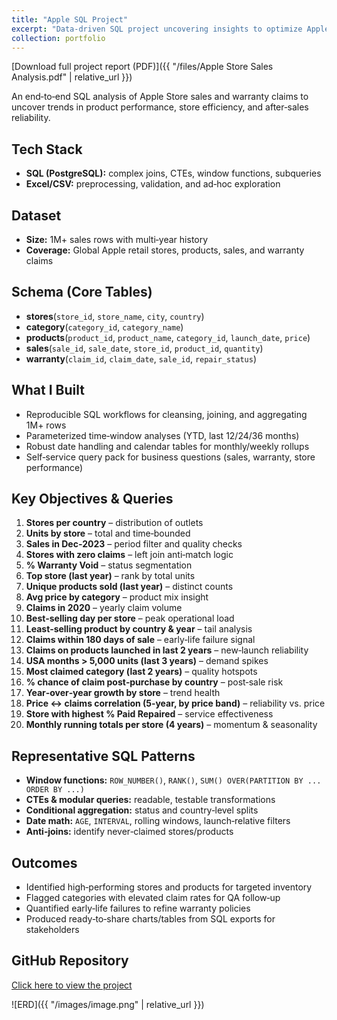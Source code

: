```yaml
---
title: "Apple SQL Project"
excerpt: "Data-driven SQL project uncovering insights to optimize Apple Store sales and after-sales service."
collection: portfolio
---
```


[Download full project report (PDF)]({{ "/files/Apple Store Sales Analysis.pdf" | relative_url }})



An end‑to‑end SQL analysis of Apple Store sales and warranty claims to uncover trends in product performance, store efficiency, and after‑sales reliability.

## Tech Stack
- **SQL (PostgreSQL):** complex joins, CTEs, window functions, subqueries
- **Excel/CSV:** preprocessing, validation, and ad‑hoc exploration

## Dataset
- **Size:** 1M+ sales rows with multi‑year history
- **Coverage:** Global Apple retail stores, products, sales, and warranty claims

## Schema (Core Tables)
- **stores**(`store_id`, `store_name`, `city`, `country`)
- **category**(`category_id`, `category_name`)
- **products**(`product_id`, `product_name`, `category_id`, `launch_date`, `price`)
- **sales**(`sale_id`, `sale_date`, `store_id`, `product_id`, `quantity`)
- **warranty**(`claim_id`, `claim_date`, `sale_id`, `repair_status`)

## What I Built
- Reproducible SQL workflows for cleansing, joining, and aggregating 1M+ rows
- Parameterized time‑window analyses (YTD, last 12/24/36 months)
- Robust date handling and calendar tables for monthly/weekly rollups
- Self‑service query pack for business questions (sales, warranty, store performance)

## Key Objectives & Queries
1. **Stores per country** – distribution of outlets
2. **Units by store** – total and time‑bounded
3. **Sales in Dec‑2023** – period filter and quality checks
4. **Stores with zero claims** – left join anti‑match logic
5. **% Warranty Void** – status segmentation
6. **Top store (last year)** – rank by total units
7. **Unique products sold (last year)** – distinct counts
8. **Avg price by category** – product mix insight
9. **Claims in 2020** – yearly claim volume
10. **Best‑selling day per store** – peak operational load
11. **Least‑selling product by country & year** – tail analysis
12. **Claims within 180 days of sale** – early‑life failure signal
13. **Claims on products launched in last 2 years** – new‑launch reliability
14. **USA months > 5,000 units (last 3 years)** – demand spikes
15. **Most claimed category (last 2 years)** – quality hotspots
16. **% chance of claim post‑purchase by country** – post‑sale risk
17. **Year‑over‑year growth by store** – trend health
18. **Price ↔ claims correlation (5‑year, by price band)** – reliability vs. price
19. **Store with highest % Paid Repaired** – service effectiveness
20. **Monthly running totals per store (4 years)** – momentum & seasonality

## Representative SQL Patterns
- **Window functions:** `ROW_NUMBER()`, `RANK()`, `SUM() OVER(PARTITION BY ... ORDER BY ...)`
- **CTEs & modular queries:** readable, testable transformations
- **Conditional aggregation:** status and country‑level splits
- **Date math:** `AGE`, `INTERVAL`, rolling windows, launch‑relative filters
- **Anti‑joins:** identify never‑claimed stores/products

## Outcomes
- Identified high‑performing stores and products for targeted inventory
- Flagged categories with elevated claim rates for QA follow‑up
- Quantified early‑life failures to refine warranty policies
- Produced ready‑to‑share charts/tables from SQL exports for stakeholders


## GitHub Repository

[Click here to view the project](https://github.com/tanish8851/Apple-SQL-Project)


![ERD]({{ "/images/image.png" | relative_url }})
